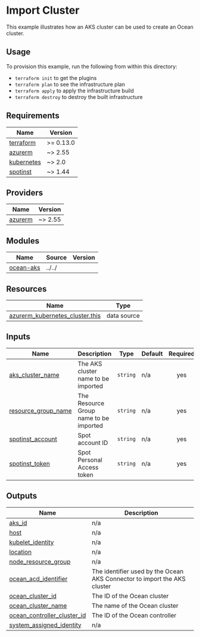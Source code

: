 # Import Cluster

This example illustrates how an AKS cluster can be used to create an Ocean cluster.

## Usage

To provision this example, run the following from within this directory:
- `terraform init` to get the plugins
- `terraform plan` to see the infrastructure plan
- `terraform apply` to apply the infrastructure build
- `terraform destroy` to destroy the built infrastructure

<!-- BEGINNING OF PRE-COMMIT-TERRAFORM DOCS HOOK -->
## Requirements

| Name | Version |
|------|---------|
| <a name="requirement_terraform"></a> [terraform](#requirement\_terraform) | >= 0.13.0 |
| <a name="requirement_azurerm"></a> [azurerm](#requirement\_azurerm) | ~> 2.55 |
| <a name="requirement_kubernetes"></a> [kubernetes](#requirement\_kubernetes) | ~> 2.0 |
| <a name="requirement_spotinst"></a> [spotinst](#requirement\_spotinst) | ~> 1.44 |

## Providers

| Name | Version |
|------|---------|
| <a name="provider_azurerm"></a> [azurerm](#provider\_azurerm) | ~> 2.55 |

## Modules

| Name | Source | Version |
|------|--------|---------|
| <a name="module_ocean-aks"></a> [ocean-aks](#module\_ocean-aks) | ../../ |  |

## Resources

| Name | Type |
|------|------|
| [azurerm_kubernetes_cluster.this](https://registry.terraform.io/providers/hashicorp/azurerm/latest/docs/data-sources/kubernetes_cluster) | data source |

## Inputs

| Name | Description | Type | Default | Required |
|------|-------------|------|---------|:--------:|
| <a name="input_aks_cluster_name"></a> [aks\_cluster\_name](#input\_aks\_cluster\_name) | The AKS cluster name to be imported | `string` | n/a | yes |
| <a name="input_resource_group_name"></a> [resource\_group\_name](#input\_resource\_group\_name) | The Resource Group name to be imported | `string` | n/a | yes |
| <a name="input_spotinst_account"></a> [spotinst\_account](#input\_spotinst\_account) | Spot account ID | `string` | n/a | yes |
| <a name="input_spotinst_token"></a> [spotinst\_token](#input\_spotinst\_token) | Spot Personal Access token | `string` | n/a | yes |

## Outputs

| Name | Description |
|------|-------------|
| <a name="output_aks_id"></a> [aks\_id](#output\_aks\_id) | n/a |
| <a name="output_host"></a> [host](#output\_host) | n/a |
| <a name="output_kubelet_identity"></a> [kubelet\_identity](#output\_kubelet\_identity) | n/a |
| <a name="output_location"></a> [location](#output\_location) | n/a |
| <a name="output_node_resource_group"></a> [node\_resource\_group](#output\_node\_resource\_group) | n/a |
| <a name="output_ocean_acd_identifier"></a> [ocean\_acd\_identifier](#output\_ocean\_acd\_identifier) | The identifier used by the Ocean AKS Connector to import the AKS cluster |
| <a name="output_ocean_cluster_id"></a> [ocean\_cluster\_id](#output\_ocean\_cluster\_id) | The ID of the Ocean cluster |
| <a name="output_ocean_cluster_name"></a> [ocean\_cluster\_name](#output\_ocean\_cluster\_name) | The name of the Ocean cluster |
| <a name="output_ocean_controller_cluster_id"></a> [ocean\_controller\_cluster\_id](#output\_ocean\_controller\_cluster\_id) | The ID of the Ocean controller |
| <a name="output_system_assigned_identity"></a> [system\_assigned\_identity](#output\_system\_assigned\_identity) | n/a |
<!-- END OF PRE-COMMIT-TERRAFORM DOCS HOOK -->
